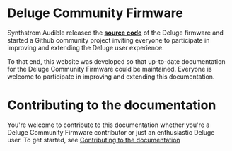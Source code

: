 # Deluge Community Firmware

Synthstrom Audible released the [**source code**](https://github.com/SynthstromAudible/DelugeFirmware/wiki/How%E2%80%90To-Guides) of the Deluge firmware and started a Github community project inviting everyone to participate in improving and extending the Deluge user experience.

To that end, this website was developed so that up-to-date documentation for the Deluge Community Firmware could be maintained. Everyone is welcome to participate in improving and extending this documentation.

# Contributing to the documentation

You're welcome to contribute to this documentation whether you're a Deluge Community Firmware contributor or just an enthusiastic Deluge user. To get started, see [Contributing to the documentation](/contributing/contributing-to-the-docs/)